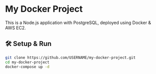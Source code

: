 # My Docker Project

This is a Node.js application with PostgreSQL, deployed using Docker & AWS EC2.

## 🛠 Setup & Run
```sh
git clone https://github.com/USERNAME/my-docker-project.git
cd my-docker-project
docker-compose up -d
